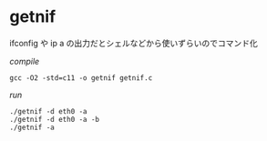 # getnif

ifconfig や ip a の出力だとシェルなどから使いずらいのでコマンド化  

*compile*
```
gcc -O2 -std=c11 -o getnif getnif.c
```

*run*
```
./getnif -d eth0 -a
./getnif -d eth0 -a -b
./getnif -a
```
